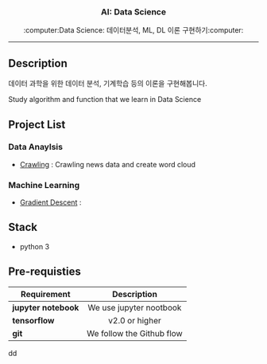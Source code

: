 <h3 align="center">AI: Data Science</h3>
<p align="center">
  :computer:Data Science: 데이터분석, ML, DL 이론 구현하기:computer:
</p>

* * *

## Description
데이터 과학을 위한 데이터 분석, 기계학습 등의 이론을 구현해봅니다.

Study algorithm and function that we learn in Data Science

## Project List
### Data Anaylsis
  * [Crawling](https://github.com/seraaaayeo/study-AI/tree/master/5%EC%9E%A5_%ED%8C%8C%EC%9D%B4%EC%8D%AC%20%ED%81%AC%EB%A1%A4%EB%A7%81) : Crawling news data and create word cloud
### Machine Learning
  * [Gradient Descent](https://github.com/seraaaayeo/study-AI/tree/master/Gradient%20descent) : 

## Stack
* python 3

## Pre-requisties
|  <center>Requirement</center> |  <center>Description</center> |  
|:--------|:--------:|
|**jupyter notebook** | <center>We use jupyter nootbook</center> |
|**tensorflow** | <center>v2.0 or higher</center> |
|**git** | <center>We follow the Github flow</center> |


dd